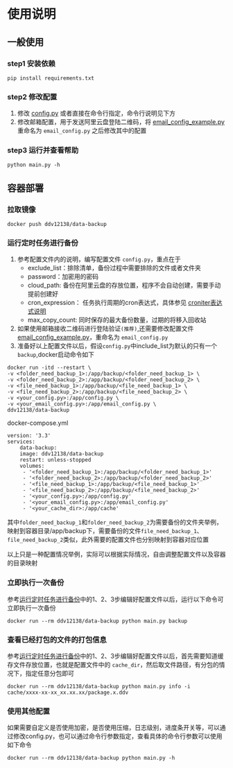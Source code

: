 # 使用说明
## 一般使用
### step1 安装依赖
```shell
pip install requirements.txt
```
### step2 修改配置
1. 修改 [config.py](src/config.py) 或者直接在命令行指定，命令行说明见下方
2. 修改邮箱配置，用于发送阿里云盘登陆二维码，将 [email_config_example.py](email_config_example.py)重命名为 `email_config.py` 之后修改其中的配置

### step3 运行并查看帮助
```
python main.py -h
```
## 容器部署

### 拉取镜像
```
docker push ddv12138/data-backup
```

### 运行定时任务进行备份
1. 参考配置文件内的说明，编写配置文件 ```config.py```，重点在于
   - exclude_list：排除清单，备份过程中需要排除的文件或者文件夹
   - password：加密用的密码
   - cloud_path: 备份在阿里云盘的存放位置，程序不会自动创建，需要手动提前创建好
   - cron_expression： 任务执行周期的cron表达式，具体参见 [croniter表达式说明](https://pypi.org/project/croniter/)
   - max_copy_count: 同时保存的最大备份数量，过期的将移入回收站
2. 如果使用邮箱接收二维码进行登陆验证```(推荐)```,还需要修改配置文件 [email_config_example.py](email_config_example.py)，重命名为 ```email_config.py```
3. 准备好以上配置文件以后，假设```config.py```中include_list为默认的只有一个 ```backup```,docker启动命令如下
```
docker run -itd --restart \
-v <folder_need_backup_1>:/app/backup/<folder_need_backup_1> \
-v <folder_need_backup_2>:/app/backup/<folder_need_backup_2> \
-v <file_need_backup_1>:/app/backup/<file_need_backup_1> \
-v <file_need_backup_2>:/app/backup/<file_need_backup_2> \
-v <your_config.py>:/app/config.py \
-v <your_email_config.py>:/app/email_config.py \
ddv12138/data-backup
```
docker-compose.yml

```shell
version: '3.3'
services:
    data-backup:
    image: ddv12138/data-backup
    restart: unless-stopped
    volumes:
     - '<folder_need_backup_1>:/app/backup/<folder_need_backup_1>'
     - '<folder_need_backup_2>:/app/backup/<folder_need_backup_2>'
     - '<file_need_backup_1>:/app/backup/<file_need_backup_1>'
     - '<file_need_backup_2>:/app/backup/<file_need_backup_2>'
     - '<your_config.py>:/app/config.py'
     - '<your_email_config.py>:/app/email_config.py'
     - '<your_cache_dir>:/app/cache'
```

其中```folder_need_backup_1```和```folder_need_backup_2```为需要备份的文件夹举例，映射到容器目录/app/backup下，需要备份的文件```file_need_backup_1```、```file_need_backup_2```类似，此外需要的配置文件也分别映射到容器对应位置

以上只是一种配置情况举例，实际可以根据实际情况，自由调整配置文件以及容器的目录映射

### 立即执行一次备份
参考[运行定时任务进行备份](#运行定时任务进行备份)中的1、2、3步编辑好配置文件以后，运行以下命令可立即执行一次备份
```shell
docker run --rm ddv12138/data-backup python main.py backup
```

### 查看已经打包的文件的打包信息
参考[运行定时任务进行备份](#运行定时任务进行备份)中的1、2、3步编辑好配置文件以后，首先需要知道缓存文件存放位置，也就是配置文件中的 ```cache_dir```，然后取文件路径，有分包的情况下，指定任意分包即可
```shell
docker run --rm ddv12138/data-backup python main.py info -i cache/xxxx-xx-xx_xx.xx.xx/package.x.ddv
```

### 使用其他配置
如果需要自定义是否使用加密，是否使用压缩，日志级别，进度条开关等，可以通过修改config.py，也可以通过命令行参数指定，查看具体的命令行参数可以使用如下命令
```shell
docker run --rm ddv12138/data-backup python main.py -h
```

